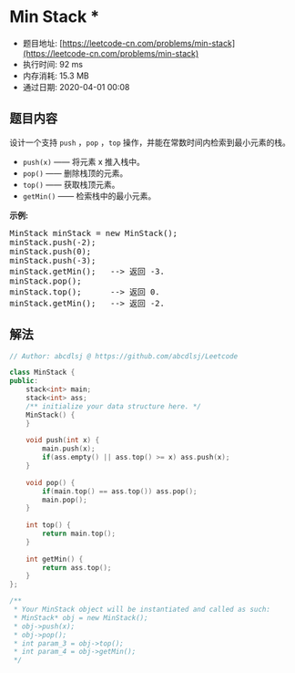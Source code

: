 # Min Stack *
- 题目地址: [https://leetcode-cn.com/problems/min-stack](https://leetcode-cn.com/problems/min-stack)
- 执行时间: 92 ms
- 内存消耗: 15.3 MB
- 通过日期: 2020-04-01 00:08

## 题目内容
<p>设计一个支持 <code>push</code> ，<code>pop</code> ，<code>top</code> 操作，并能在常数时间内检索到最小元素的栈。</p>

<ul>
	<li><code>push(x)</code> —— 将元素 x 推入栈中。</li>
	<li><code>pop()</code> —— 删除栈顶的元素。</li>
	<li><code>top()</code> —— 获取栈顶元素。</li>
	<li><code>getMin()</code> —— 检索栈中的最小元素。</li>
</ul>

<p><strong>示例:</strong></p>

<pre>MinStack minStack = new MinStack();
minStack.push(-2);
minStack.push(0);
minStack.push(-3);
minStack.getMin();   --> 返回 -3.
minStack.pop();
minStack.top();      --> 返回 0.
minStack.getMin();   --> 返回 -2.
</pre>


## 解法
```cpp
// Author: abcdlsj @ https://github.com/abcdlsj/Leetcode

class MinStack {
public:
    stack<int> main;
    stack<int> ass;
    /** initialize your data structure here. */
    MinStack() {
    }
    
    void push(int x) {
        main.push(x);
        if(ass.empty() || ass.top() >= x) ass.push(x);
    }
    
    void pop() {
        if(main.top() == ass.top()) ass.pop();
        main.pop();
    }
    
    int top() {
        return main.top();
    }
    
    int getMin() {
        return ass.top();
    }
};

/**
 * Your MinStack object will be instantiated and called as such:
 * MinStack* obj = new MinStack();
 * obj->push(x);
 * obj->pop();
 * int param_3 = obj->top();
 * int param_4 = obj->getMin();
 */

```